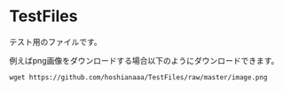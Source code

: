 # TestFiles
テスト用のファイルです。

例えばpng画像をダウンロードする場合以下のようにダウンロードできます。

```
wget https://github.com/hoshianaaa/TestFiles/raw/master/image.png
```
